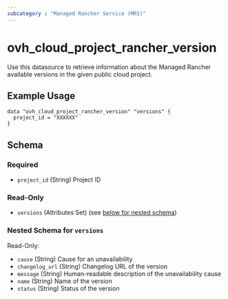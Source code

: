```yaml
---
subcategory : "Managed Rancher Service (MRS)"
---
```


# ovh_cloud_project_rancher_version

Use this datasource to retrieve information about the Managed Rancher available versions in the given public cloud project.

## Example Usage

```hcl
data "ovh_cloud_project_rancher_version" "versions" {
  project_id = "XXXXXX"
}
```

## Schema

### Required

- `project_id` (String) Project ID

### Read-Only

- `versions` (Attributes Set) (see [below for nested schema](#nestedatt--versions))

<a id="nestedatt--versions"></a>
### Nested Schema for `versions`

Read-Only:

- `cause` (String) Cause for an unavailability
- `changelog_url` (String) Changelog URL of the version
- `message` (String) Human-readable description of the unavailability cause
- `name` (String) Name of the version
- `status` (String) Status of the version
